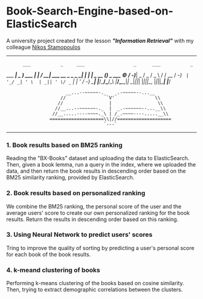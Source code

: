# Book-Search-Engine-based-on-ElasticSearch

A university project created for the lesson ***"Information Retrieval"*** with my colleague [Nikos Stamopoulos](https://github.com/nikosstam4)

---------------------------------------------------------------------------------------
          ___           _     ___                  _      ___           _          
  ___ ___| _ ) ___  ___| |__ / __| ___ __ _ _ _ __| |_   | __|_ _  __ _(_)_ _  ___ ©
 / -_)___| _ \/ _ \/ _ \ / / \__ \/ -_) _` | '_/ _| ' \  | _|| ' \/ _` | | ' \/ -_)
 \___|   |___/\___/\___/_\_\ |___/\___\__,_|_| \__|_||_| |___|_||_\__, |_|_||_\___|
                                                                  |___/            

                          __...--~~~~~-._   _.-~~~~~--...__
                        //               `V'               \\ 
                       //                 |                 \\ 
                      //__...--~~~~~~-._  |  _.-~~~~~~--...__\\ 
                     //__.....----~~~~._\ | /_.~~~~----.....__\\
                    ====================\\|//====================
                                        `---`
--------------------------------------------------------------------------------------

### 1. Book results based on BM25 ranking
Reading the "BX-Books" dataset and uploading the data to ElasticSearch. Then, given a book lemma, run a query in the index, where we uploaded the data, and then return the book results in descending order based on the BM25 similarity ranking, provided by ElasticSearch.

### 2. Book results based on personalized ranking
We combine the BM25 ranking, the personal score of the user and the average users' score to create our own personalized ranking for the book results. Return the results in descending order based on this ranking.

### 3. Using Neural Network to predict users' scores
Tring to improve the quality of sorting by predicting a user's personal score for each book of the book results.

### 4. k-meand clustering of books
Performing k-means clustering of the books based on cosine similarity. Then, trying to extract demographic correlations between the clusters.
